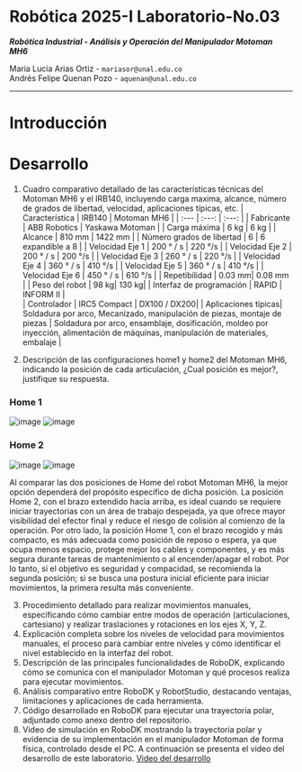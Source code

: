# Robótica 2025-I Laboratorio-No.03
***Robótica Industrial - Análisis y Operación del Manipulador Motoman MH6***  
  
Maria Lucia Arias Ortiz - `mariasor@unal.edu.co`  
Andrés Felipe Quenan Pozo - `aquenan@unal.edu.co`
***
# Introducción


# Desarrollo

1. Cuadro comparativo detallado de las características técnicas del Motoman MH6 y el IRB140, incluyendo carga maxima, alcance, número de grados de libertad, velocidad, aplicaciones típicas, etc.
   | Característica | IRB140 | Motoman MH6 |
   | :---         |     :---:      |          :---: |
   | Fabricante  | ABB Robotics   | Yaskawa Motoman   |
   | Carga máxima  | 6 kg     | 6 kg    |
   | Alcance     | 810 mm   | 1422 mm    |
   | Número grados de libertad | 6 | 6 expandible a 8 |
   | Velocidad Eje 1  |  200 ° / s | 220 °/s |
   | Velocidad Eje 2  |  200 ° / s | 200 °/s |
   | Velocidad Eje 3  |  260 ° / s | 220 °/s |
   | Velocidad Eje 4  |  360 ° / s | 410 °/s |
   | Velocidad Eje 5  |  360 ° / s | 410 °/s |
   | Velocidad Eje 6  |  450 ° / s | 610 °/s |
   | Repetibilidad  | 0.03 mm| 0.08 mm |
   | Peso del robot	 | 98 kg| 	130 kg|
   | Interfaz de programación  | RAPID | 	INFORM II | 	
   | Controlador  | IRC5 Compact | DX100 / DX200|
   | Aplicaciones típicas| Soldadura por arco, Mecanizado, manipulación de piezas, montaje de piezas  | Soldadura por arco, ensamblaje, dosificación, moldeo por inyección, alimentación de máquinas, manipulación de materiales, embalaje |
   
2. Descripción de las configuraciones home1 y home2 del Motoman MH6, indicando la posición de cada articulación, ¿Cual posición es mejor?, justifique su respuesta.
  ### Home 1
  ![image](https://github.com/user-attachments/assets/3b2a775c-56c8-4bf8-8702-ed39f4814645)
  ![image](https://github.com/user-attachments/assets/16d9e717-3729-4cb7-9a2a-789202762118)

  ### Home 2
  ![image](https://github.com/user-attachments/assets/24638a88-d767-4977-afdb-4f538258bf43)
  ![image](https://github.com/user-attachments/assets/b40fc08d-6595-4c44-8ecd-08b1dba2fc5b)

  Al comparar las dos posiciones de Home del robot Motoman MH6, la mejor opción dependerá del propósito específico de dicha posición. La posición Home 2, con el brazo extendido hacia arriba, es ideal cuando se requiere iniciar trayectorias con un área de trabajo despejada, ya que ofrece mayor visibilidad del efector final y reduce el riesgo de colisión al comienzo de la operación. Por otro lado, la posición Home 1, con el brazo recogido y más compacto, es más adecuada como posición de reposo o espera, ya que ocupa menos espacio, protege mejor los cables y componentes, y es más segura durante tareas de mantenimiento o al encender/apagar el robot. Por lo tanto, si el objetivo es seguridad y compacidad, se recomienda la segunda posición; si se busca una postura inicial eficiente para iniciar movimientos, la primera resulta más conveniente.

  
3. Procedimiento detallado para realizar movimientos manuales, especificando cómo cambiar entre modos de operación (articulaciones, cartesiano) y realizar traslaciones y rotaciones en los ejes X, Y, Z.
4. Explicación completa sobre los niveles de velocidad para movimientos manuales, el proceso para cambiar entre niveles y cómo identificar el nivel establecido en la interfaz del robot.
5. Descripción de las principales funcionalidades de RoboDK, explicando cómo se comunica con el manipulador Motoman y qué procesos realiza para ejecutar movimientos.
6. Análisis comparativo entre RoboDK y RobotStudio, destacando ventajas, limitaciones y aplicaciones de cada herramienta.
7. Código desarrollado en RoboDK para ejecutar una trayectoria polar, adjuntado como anexo dentro del repositorio.
8. Video de simulación en RoboDK mostrando la trayectoria polar y evidencia de su implementación en el manipulador Motoman de forma física, controlado desde el PC.
   A continuación se presenta el video del desarrollo de este laboratorio. <a href="">Video del desarrollo</a>
